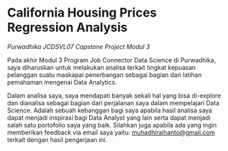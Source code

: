 # California Housing Prices Regression Analysis
*Purwadhika JCDSVL07 Capstone Project Modul 3*

Pada akhir Modul 3 Program Job Connector Data Science di Purwadhika, saya diharuskan untuk melakukan analisa terkait tingkat kepuasan pelanggan suatu maskapai penerbangan sebagai bagian dari latihan pemahaman mengenai Data Analytics.

Dalam analisa saya, saya mendapati banyak sekali hal yang bisa di-explore dan dianalisa sebagai bagian dari perjalanan saya dalam mempelajari Data Science. Adalah sebuah kebanggan bagi saya apabila hasil analisa saya dapat menjadi inspirasi bagi Data Analyst yang lain serta dapat menjadi salah satu portofolio saya yang baik. Silahkan juga apabila ada yang ingin memberikan feedback via email saya yaitu: muhadhiraihanto@gmail.com terkait dengan hasil pengerjaan ini.
